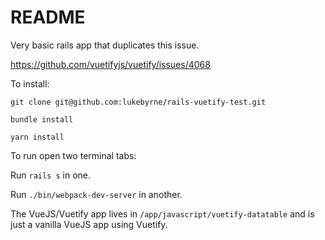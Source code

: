 # README

Very basic rails app that duplicates this issue.

https://github.com/vuetifyjs/vuetify/issues/4068

To install:

`git clone git@github.com:lukebyrne/rails-vuetify-test.git`

`bundle install`

`yarn install`

To run open two terminal tabs:

Run `rails s` in one.

Run `./bin/webpack-dev-server` in another.

The VueJS/Vuetify app lives in `/app/javascript/vuetify-datatable` and is just a vanilla VueJS app using Vuetify.